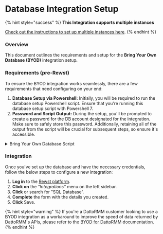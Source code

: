 # Database Integration Setup

{% hint style="success" %}
**This Integration supports multiple instances**

[Check out the instructions to set up multiple instances here](../general/multi-instance-integration/multi-instance-integration-setup.md).
{% endhint %}

### Overview

This document outlines the requirements and setup for the **Bring Your Own Database (BYOD)** integration setup.

### Requirements (pre-Rewst)

To ensure the BYOD integration works seamlessly, there are a few requirements that need configuring on your end:

1. **Database Setup via Powershell:** Initially, you will be required to run the database setup Powershell script. Ensure that you're running this database setup script with Powershell 7.
2. **Password and Script Output:** During the setup, you'll be prompted to create a password for the DB account designated for the integration. Make sure to safely store this password. Additionally, retaining all of the output from the script will be crucial for subsequent steps, so ensure it's accessible.

<details>

<summary>Bring Your Own Database Script</summary>

{% code overflow="wrap" %}
```powershell
### Script created by Adam Willford of the Rewst ROC ###
### Updated Sep-2023 to add DTU license option by Lucretia Richmond and James Rood of the Rewst ROC ###

### For any assistance, please contact the ROC team on roc@rewst.io, or via the-kewp in Slack or Discord ###

### Require PS7 - mostly because otherwise the logo doesn't look good...

#Requires -Version 7.0

### Check if the module required is installed and if not, install it ###

if (!(Get-Module -ListAvailable Az.SQL)) {
    Install-Module Az.SQL -Confirm:$false -Force
}

if (!(Get-Module -ListAvailable Az.Resources)) {
    Install-Module Az.Resources -Confirm:$false -Force
}

Import-Module Az.Sql
Import-Module Az.Resources

### Create a cool logo, of course ###

$Logo = @'
██████  ███████ ██        ██ ███████ ████████ 
██  ██  ██    ██       ██ ██        ██    
██████  █████   ██   █  ██  ███████    ██    
██  ██ ██     ██ ███ ██     ██    ██    
██   ██ ███████  ███  ███  ███████     ██    
                                           
'@

Write-Output $Logo
Write-Host 'Rewst ROC - Connecting to Azure' -ForegroundColor Cyan
Write-Host 'Requesting Information from end user' -ForegroundColor Cyan

### All the variables required for the script.  Note these are all prompt based, so no need to amend the script ###

$userEnteredSubscriptionId = $(Write-Host "Please enter your subscription ID:" -ForegroundColor Green -NoNewLine; Read-Host)
$userEnteredCompanyName = $(Write-Host "Please enter your Company Name:" -ForegroundColor Green -NoNewLine; Read-Host)
$userEnteredResourceGroupName = $(Write-Host "Enter a unique new Resource Group name:" -ForegroundColor Green -NoNewLine; Read-Host)
$userEnteredResourceGroupName = $userEnteredResourceGroupName -replace '[^a-zA-Z0-9-]',''
$userEnteredLocation = $(Write-Host "Enter the datacenter location to store the database.  Note for 'US East' you would enter 'eastus'. Locations can be seen here: https://learn.microsoft.com/en-us/azure/availability-zones/az-overview:" -ForegroundColor Green -NoNewLine; Read-Host)
$userLicenseChoice = $(Write-Host "Which licensing option would you like? Enter 1 for vCore or 2 for DTU (default is vCore):" -ForegroundColor Green -NoNewLine; Read-Host)
# $userEnteredServerName = $(Write-Host "Please enter the SQL Server Name required (a-z, 0-9 and '-' only):" -ForegroundColor Green -NoNewLine; Read-Host)
$userEnteredAdminUsername = $(Write-Host "Please enter the SQL Administrator Username:" -ForegroundColor Green -NoNewLine; Read-Host)
$userEnteredAdminPassword = $(Write-Host "Please enter the SQL Administrator password. (This is the last one, promise):" -ForegroundColor Green -NoNewLine; Read-Host -AsSecureString)
[pscredential]$credObject = New-Object System.Management.Automation.PSCredential ($userEnteredAdminUsername, $userEnteredAdminPassword)

### Connect to the Azure instance based on the provided information ###

Connect-AzAccount -Subscription $userEnteredSubscriptionId | Out-Null

### Create the Resource Group ###

try {
    Write-Host "Creating resource group..." -ForegroundColor Cyan
    New-AzResourceGroup -Name $userEnteredResourceGroupName -Location $userEnteredLocation -Tag @{Owner = "Rewst-ROC" } | Out-Null
    Start-Sleep 15
    Write-Host "Successfully created resource group $userEnteredResourceGroupName" -ForegroundColor Blue
} catch {
    Write-Error "There was an error creating the resource group.  The error, if supplied, was:  $($_.Exception.Message)"
    exit
}

### If the resource group exists, crack on ###
if (Get-AzResourceGroup -Name $userEnteredResourceGroupName) {
    ### Create the SQL Server ###
    try {
        $SQLServerCreationInformation = @{
            ResourceGroupName           = $userEnteredResourceGroupName
            ServerName                  = "$($userEnteredCompanyName.ToLower().trim())-database" -replace '[^a-zA-Z0-9-]',''
            Location                    = $userEnteredLocation
            SqlAdministratorCredentials = $credObject
        }
        Write-Host "Creating primary server...(Note this may take several minutes, because Microsoft)" -ForegroundColor Cyan
        New-AzSqlServer @SQLServerCreationInformation | Out-Null
        Write-Host "Successfully created SQL Server - $($SQLServerCreationInformation.ServerName)" -ForegroundColor Blue
    } catch {
        Write-Error "There was an error creating the SQL Server $(($SQLServerCreationInformation.ServerName))  The error, if supplied, was:  $($_.Exception.Message)"
        exit
    }

    ### Create a firewall rule to only allow connections in from Rewst ###

    try {
        $SQLServerFirewallRule = @{
            ResourceGroupName = $userEnteredResourceGroupName
            ServerName        = $SQLServerCreationInformation.ServerName
            FirewallRuleName  = 'Rewst - Allowed IPs'
            StartIpAddress    = '3.139.170.31'
            EndIpAddress      = '3.139.170.31'
        }
        Write-host "Configuring server firewall rule..." -ForegroundColor Cyan
        New-AzSqlServerFirewallRule @SQLServerFirewallRule | Out-Null
        Write-Host "Successfully created Firewall Rule - $($SQLServerFirewallRule.ServerName)" -ForegroundColor Blue
    } catch {
        Write-Error "There was an error creating the firewall rule $(($SQLServerFirewallRule.FirewallRuleName)).  The error, if supplied, was:  $($_.Exception.Message)"
        exit
    }

    ### Create the actual database on the newly created server ###
    
    try {
        switch ($userLicenseChoice) {
            2 {
                $SQLServerDatabaseInformation = @{
                    ResourceGroupName  = $userEnteredResourceGroupName
                    ServerName         = $SQLServerCreationInformation.ServerName
                    DatabaseName       = 'Rewst-Database'
                    Edition            = 'Standard'
                    RequestedServiceObjectiveName = 'S3'
                }
            }
            Default {
                $SQLServerDatabaseInformation = @{
                    ResourceGroupName  = $userEnteredResourceGroupName
                    ServerName         = $SQLServerCreationInformation.ServerName
                    DatabaseName       = 'Rewst-Database'
                    Edition            = 'GeneralPurpose'
                    ComputeModel      = 'Serverless'
                    ComputeGeneration = 'Gen5'
                    vCore              = 2
                    MinimumCapacity    = 2
                    AutoPauseDelayInMinutes = 60
                }
            }
        }
        Write-host "Creating a Standard DTU database..." -ForegroundColor Cyan
        New-AzSqlDatabase @SQLServerDatabaseInformation | Out-Null
        Write-Host "Successfully created Database - $($SQLServerDatabaseInformation.ServerName)" -ForegroundColor Blue
    } catch {
        Write-Error "There was an error creating the database $($SQLServerDatabaseInformation.DatabaseName) on $($SQLServerDatabaseInformation.ServerName).  The error, if supplied, was:  $($_.Exception.Message)"
        exit

    }
} else {
    Write-Error "The Resource Group - $($userEnteredResourceGroupName) was not found and therefore we cannot continue."
    exit
}

### Output User Information ###

Write-Host "Congratulations, you can now go and configure the database in the Rewst integration itself.  The following details will be required:" -ForegroundColor Cyan
Write-Host '--------------------------------------------------------' -ForegroundColor White
Write-Host "Database Config Name: Rewst Cache - Database" -ForegroundColor Green
Write-Host "Database Type: MSSQL" -ForegroundColor Green
Write-Host "Hostname: $($SQLServerDatabaseInformation.ServerName).database.windows.net" -ForegroundColor Green
Write-Host "Port: 1433" -ForegroundColor Green
Write-Host "Username: $userEnteredAdminUsername" -ForegroundColor Green
Write-Host "Password: [Entered During Prompt Phase, we don't want to show it here for obvious reasons]" -ForegroundColor Green
Write-Host "Database Name: $($SQLServerDatabaseInformation.DatabaseName)" -ForegroundColor Green
Write-Host '--------------------------------------------------------' -ForegroundColor White
```
{% endcode %}

</details>

### Integration

Once you've set up the database and have the necessary credentials, follow the below steps to configure a new integration:

1. **Log in** to the [Rewst platform](https://app.rewst.io).
2. **Click on** the _"Integrations"_ menu on the left sidebar.
3. **Click** or search for "SQL Database".
4. **Complete** the form with the details you created.
5. **Click** Save.

{% hint style="warning" %}
If you're a DattoRMM customer looking to use a BYOD integration as a workaround to improve the speed of data returned by DattoRMM's APIs, please refer to the [BYOD for DattoRMM](../rmm/datto-rmm/byod-for-dattormm.md) documentation.
{% endhint %}

